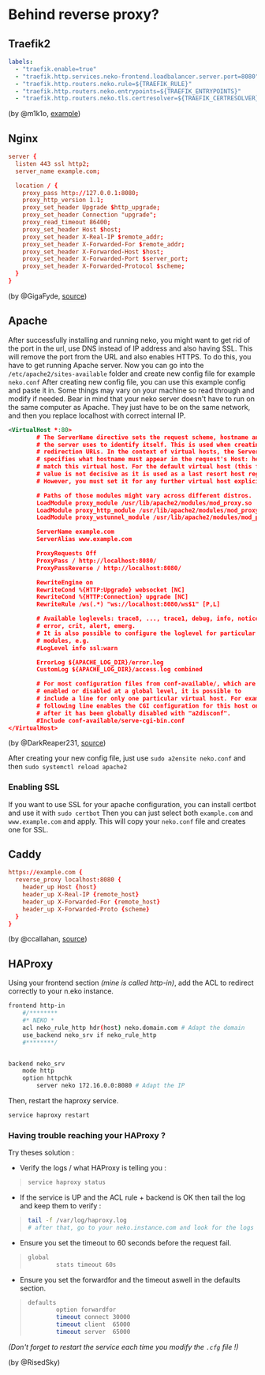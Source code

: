 # Behind reverse proxy?

## Traefik2

```yaml
labels:
  - "traefik.enable=true"
  - "traefik.http.services.neko-frontend.loadbalancer.server.port=8080"
  - "traefik.http.routers.neko.rule=${TRAEFIK_RULE}"
  - "traefik.http.routers.neko.entrypoints=${TRAEFIK_ENTRYPOINTS}"
  - "traefik.http.routers.neko.tls.certresolver=${TRAEFIK_CERTRESOLVER}"
```

(by @m1k1o, [example](https://github.com/m1k1o/neko-vpn/blob/a1b934515dcf597992a515d61d307c2450a11002/docker-compose.yml#L38-L43))

## Nginx

```conf
server {
  listen 443 ssl http2;
  server_name example.com;

  location / {
    proxy_pass http://127.0.0.1:8080;
    proxy_http_version 1.1;
    proxy_set_header Upgrade $http_upgrade;
    proxy_set_header Connection "upgrade";
    proxy_read_timeout 86400;
    proxy_set_header Host $host;
    proxy_set_header X-Real-IP $remote_addr;
    proxy_set_header X-Forwarded-For $remote_addr;
    proxy_set_header X-Forwarded-Host $host;
    proxy_set_header X-Forwarded-Port $server_port;
    proxy_set_header X-Forwarded-Protocol $scheme;
  }
}
```

(by @GigaFyde, [source](https://github.com/nurdism/neko/issues/111#issuecomment-742656957))

## Apache

After successfully installing and running neko, you might want to get rid of the port in the url, use DNS instead of IP address and also having SSL.
This will remove the port from the URL and also enables HTTPS.
To do this, you have to get running Apache server. Now you can go into the `/etc/apache2/sites-available` folder and create new config file for example `neko.conf`
After creating new config file, you can use this example config and paste it in. Some things may vary on your machine so read through and modify if needed.
Bear in mind that your neko server doesn't have to run on the same computer as Apache. They just have to be on the same network, and then you replace localhost with correct internal IP.

```xml
<VirtualHost *:80>
        # The ServerName directive sets the request scheme, hostname and port that
        # the server uses to identify itself. This is used when creating
        # redirection URLs. In the context of virtual hosts, the ServerName
        # specifies what hostname must appear in the request's Host: header to
        # match this virtual host. For the default virtual host (this file) this
        # value is not decisive as it is used as a last resort host regardless.
        # However, you must set it for any further virtual host explicitly.

        # Paths of those modules might vary across different distros.
        LoadModule proxy_module /usr/lib/apache2/modules/mod_proxy.so
        LoadModule proxy_http_module /usr/lib/apache2/modules/mod_proxy_http.so
        LoadModule proxy_wstunnel_module /usr/lib/apache2/modules/mod_proxy_wstunnel.so

        ServerName example.com
        ServerAlias www.example.com

        ProxyRequests Off
        ProxyPass / http://localhost:8080/
        ProxyPassReverse / http://localhost:8080/

        RewriteEngine on
        RewriteCond %{HTTP:Upgrade} websocket [NC]
        RewriteCond %{HTTP:Connection} upgrade [NC]
        RewriteRule /ws(.*) "ws://localhost:8080/ws$1" [P,L]

        # Available loglevels: trace8, ..., trace1, debug, info, notice, warn,
        # error, crit, alert, emerg.
        # It is also possible to configure the loglevel for particular
        # modules, e.g.
        #LogLevel info ssl:warn

        ErrorLog ${APACHE_LOG_DIR}/error.log
        CustomLog ${APACHE_LOG_DIR}/access.log combined

        # For most configuration files from conf-available/, which are
        # enabled or disabled at a global level, it is possible to
        # include a line for only one particular virtual host. For example the
        # following line enables the CGI configuration for this host only
        # after it has been globally disabled with "a2disconf".
        #Include conf-available/serve-cgi-bin.conf
</VirtualHost>
```

(by @DarkReaper231, [source](https://github.com/nurdism/neko/blob/cad98a62a5bd7f1daf2c11980631bb14ba81a1f6/docs/apache-proxypass-config.md#example-apache-config))

After creating your new config file, just use `sudo a2ensite neko.conf` and then `sudo systemctl reload apache2`

### Enabling SSL

If you want to use SSL for your apache configuration, you can install certbot and use it with `sudo certbot`
Then you can just select both `example.com` and `www.example.com` and apply. This will copy your `neko.conf` file and creates one for SSL.

## Caddy

```conf
https://example.com {
  reverse_proxy localhost:8080 {
    header_up Host {host}
    header_up X-Real-IP {remote_host}
    header_up X-Forwarded-For {remote_host}
    header_up X-Forwarded-Proto {scheme}
  }
}
```

(by @ccallahan, [source](https://github.com/nurdism/neko/pull/125/commits/eb4ceda75423b0d960c8aea0240acf6d7a10fef4))

## HAProxy

Using your frontend section *(mine is called http-in)*, add the ACL to redirect correctly to your n.eko instance.

```sh
frontend http-in
    #/********
    #* NEKO *
    acl neko_rule_http hdr(host) neko.domain.com # Adapt the domain
    use_backend neko_srv if neko_rule_http
    #********/


backend neko_srv
    mode http
    option httpchk
        server neko 172.16.0.0:8080 # Adapt the IP
```

Then, restart the haproxy service.
```sh
service haproxy restart
```

### Having trouble reaching your HAProxy ?

Try theses solution :

- Verify the logs / what HAProxy is telling you :
> ```sh
> service haproxy status
> ```

- If the service is UP and the ACL rule + backend is OK then tail the log and keep them to verify :
> ```sh
> tail -f /var/log/haproxy.log
> # after that, go to your neko.instance.com and look for the logs in the shell 
> ```

- Ensure you set the timeout to 60 seconds before the request fail. 
> ```sh
> global
>         stats timeout 60s
> ```

- Ensure you set the forwardfor and the timeout aswell in the defaults section.
> ```sh
> defaults
>         option forwardfor
>         timeout connect 30000
>         timeout client  65000
>         timeout server  65000
> ```
*(Don't forget to restart the service each time you modify the `.cfg` file !)*

(by @RisedSky)
